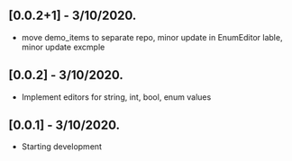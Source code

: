## [0.0.2+1] - 3/10/2020.

* move demo_items to separate repo, minor update in EnumEditor lable, minor update excmple

## [0.0.2] - 3/10/2020.

* Implement editors for string, int, bool, enum values

## [0.0.1] - 3/10/2020.

* Starting development
